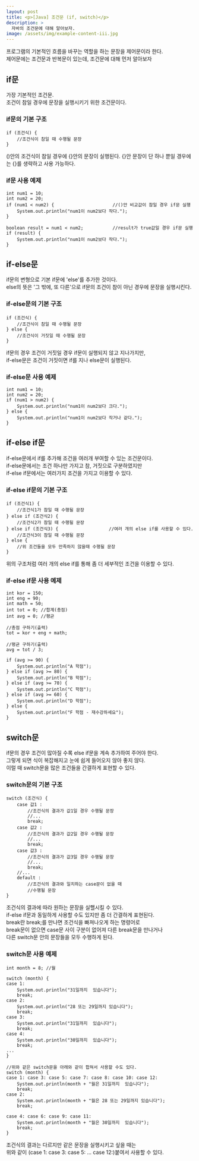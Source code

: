 ```yaml
---
layout: post
title: <p>[Java] 조건문 (if, switch)</p>
description: >
  자바의 조건문에 대해 알아보자.
image: /assets/img/example-content-iii.jpg
---
```

 프로그램의 기본적인 흐름을 바꾸는 역할을 하는 문장을 제어문이라 한다. <br>
 제어문에는 조건문과 반복문이 있는데, 조건문에 대해 먼저 알아보자


## if문
가장 기본적인 조건문. <br>
조건이 참일 경우에 문장을 실행시키기 위한 조건문이다. <br>

### if문의 기본 구조

~~~
if (조건식) {
    //조건식이 참일 때 수행될 문장
}
~~~

()안의 조건식이 참일 경우에 {}안의 문장이 실행된다.
{}안 문장이 단 하나 뿐일 경우에는 {}를 생략하고 사용 가능하다.

### if문 사용 예제

~~~
int num1 = 10;
int num2 = 20;
if (num1 < num2) {                      //()안 비교값이 참일 경우 if문 실행
    System.out.println("num1이 num2보다 작다.");
}

boolean result = num1 < num2;           //result가 true값일 경우 if문 실행
if (result) {
    System.out.println("num1이 num2보다 작다.");
}
~~~

## if-else문
if문의 변형으로 기본 if문에 'else'를 추가한 것이다.<br>
else의 뜻은 '그 밖에, 또 다른'으로 if문의 조건이 참이 아닌 경우에 문장을 실행시킨다.<br>

### if-else문의 기본 구조

~~~
if (조건식) {
    //조건식이 참일 때 수행될 문장
} else {
    //조건식이 거짓일 때 수행될 문장
}
~~~
if문의 경우 조건이 거짓일 경우 if문이 실행되지 않고 지나가지만,<br>
if-else문은 조건이 거짓이면 if를 지나 else문이 실행된다.


### if-else문 사용 예제

~~~
int num1 = 10;
int num2 = 20;
if (num1 > num2) {
	System.out.println("num1이 num2보다 크다.");
} else {
	System.out.println("num1이 num2보다 작거나 같다.");
}
~~~


## if-else if문
if-else문에서 if를 추가해 조건을 여러개 부여할 수 있는 조건문이다.<br>
if-else문에서는 조건 하나만 가지고 참, 거짓으로 구분하였지만 <br>
if-else if문에서는 여러가지 조건을 가지고 이용할 수 있다.

### if-else if문의 기본 구조

~~~
if (조건식1) {
    //조건식1가 참일 때 수행될 문장              
} else if (조건식2) {
    //조건식2가 참일 때 수행될 문장
} else if (조건식3) {                   //여러 개의 else if를 사용할 수 있다.
    //조건식3이 참일 때 수행될 문장
} else {
    //위 조건들을 모두 만족하지 않을때 수행될 문장
}
~~~
위의 구조처럼 여러 개의 else if를 통해 좀 더 세부적인 조건을 이용할 수 있다. <br>

### if-else if문 사용 예제

~~~
int kor = 150;
int eng = 90;
int math = 50;
int tot = 0; //합계(총점)
int avg = 0; //평균

//총점 구하기(출력)
tot = kor + eng + math;

//평균 구하기(출력)
avg = tot / 3;
		
if (avg >= 90) {
	System.out.println("A 학점");
} else if (avg >= 80) {
	System.out.println("B 학점");
} else if (avg >= 70) {
	System.out.println("C 학점");
} else if (avg >= 60) {
	System.out.println("D 학점");
} else {
	System.out.println("F 학점 - 재수강하세요");
}
~~~


## switch문
if문의 경우 조건이 많아질 수록 else if문을 계속 추가하여 주어야 한다. <br>
그렇게 되면 식이 복잡해지고 눈에 쉽게 들어오지 않아 좋지 않다. <br>
이럴 때 switch문을 많은 조건들을 간결하게 표현할 수 있다.

### switch문의 기본 구조

~~~
switch (조건식) {
    case 값1 : 
        //조건식의 결과가 값1일 경우 수행될 문장
        //...
        break;
    case 값2 :
        //조건식의 결과가 값2일 경우 수행될 문장
        //...
        break;
    case 값3 :
        //조건식의 결과가 값3일 경우 수행될 문장
        //...
        break;
    //...
    default :
        //조건식의 결과와 일치하는 case문이 없을 때
        //수행될 문장 
}
~~~

조건식의 결과에 따라 원하는 문장을 실핼시킬 수 있다. <br>
if-else if문과 동일하게 사용할 수도 있지만 좀 더 간결하게 표현된다.<br>
break란 break;를 만나면 조건식을 빠져나오게 하는 명령어로 <br>
break문이 없으면 case문 사이 구분이 없어져 다른 break문을 만나거나 <br>
다른 switch문 안의 문장들을 모두 수행하게 된다.<br>

### switch문 사용 예제

~~~
int month = 8; //월

switch (month) {
case 1:
	System.out.println("31일까지  있습니다");
	break;
case 2:
	System.out.println("28 또는 29일까지 있습니다");
	break;
case 3:
	System.out.println("31일까지  있습니다");
	break;
case 4:
	System.out.println("30일까지  있습니다");
	break;
...
}

//위와 같은 switch문을 아래와 같이 합쳐서 사용할 수도 있다.
switch (month) {
case 1: case 3: case 5: case 7: case 8: case 10: case 12:
	System.out.println(month + "월은 31일까지  있습니다");
	break;
case 2:
	System.out.println(month + "월은 28 또는 29일까지 있습니다");
	break;

case 4: case 6: case 9: case 11:
	System.out.println(month + "월은 30일까지  있습니다");
	break;
}
~~~

조건식의 결과는 다르지만 같은 문장을 실행시키고 싶을 때는 <br>
위와 같이 (case 1: case 3: case 5: ... case 12:)붙여서 사용할 수 있다.
